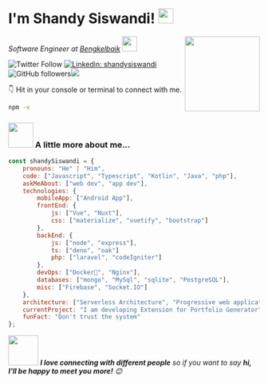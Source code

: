 <h1>I'm Shandy Siswandi! <img src="https://media.giphy.com/media/H76mLBIcNBho4/giphy.gif" width="30"></h1>

<img align='right' src="https://media.giphy.com/media/M9gbBd9nbDrOTu1Mqx/giphy.gif" width="150">

<p>
  <em>
    Software Engineer at <a href="https://www.bengkelbaik.id">Bengkelbaik</a>
    <img src="https://media.giphy.com/media/WUlplcMpOCEmTGBtBW/giphy.gif" width="30">
  </em>
</p>

![Twitter Follow](https://img.shields.io/twitter/follow/shandysiswandis?label=Follow) [![Linkedin: shandysiswandi](https://img.shields.io/badge/-shandysiswandi-blue?style=flat-square&logo=Linkedin&logoColor=white&link=https://www.linkedin.com/in/shandy-siswandi-33b901180/)](https://www.linkedin.com/in/shandy-siswandi-33b901180/) ![GitHub followers](https://img.shields.io/github/followers/shandysiswandi?label=Follow&style=social)![](https://visitor-badge.glitch.me/badge?page_id=shandysiswandi)

👇 Hit in your console or terminal to connect with me.

```bash
npm -v
```

### <img src="https://media.giphy.com/media/VgCDAzcKvsR6OM0uWg/giphy.gif" width="50"> A little more about me...  

```javascript
const shandySiswandi = {
    pronouns: "He" | "Him",
    code: ["Javascript", "Typescript", "Kotlin", "Java", "php"],
    askMeAbout: ["web dev", "app dev"],
    technologies: {
        mobileApp: ["Android App"],
        frontEnd: {
            js: ["Vue", "Nuxt"],
            css: ["materialize", "vuetify", "bootstrap"]
        },
        backEnd: {
            js: ["node", "express"],
            ts: ["deno", "oak"]
            php: ["laravel", "codeIgniter"]
        },
        devOps: ["Docker🐳", "Nginx"],
        databases: ["mongo", "MySql", "sqlite", "PostgreSQL"],
        misc: ["Firebase", "Socket.IO"]
    },
    architecture: ["Serverless Architecture", "Progressive web applications", "Single page applications"],
    currentProject: "I am developing Extension for Portfolio Generator",
    funFact: "Don't trust the system"
};
```

<img src="https://media.giphy.com/media/LnQjpWaON8nhr21vNW/giphy.gif" width="60"> 
<em><b>I love connecting with different people</b> so if you want to say <b>hi, I'll be happy to meet you more!</b> 😊</em>
